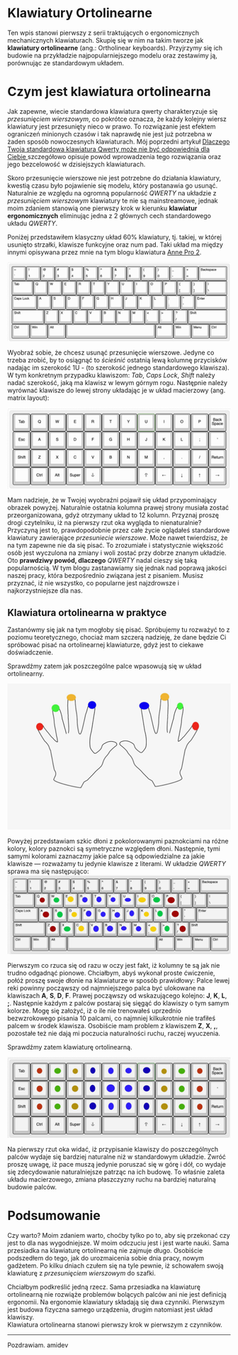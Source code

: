 # Klawiatury Ortolinearne
Ten wpis stanowi pierwszy z serii traktujących o ergonomicznych mechanicznych klawiaturach. Skupię się w nim na takim tworze jak **klawiatury ortolinearne** (ang.: Ortholinear keyboards). Przyjrzymy się ich budowie na przykładzie najpopularniejszego modelu oraz zestawimy ją, porównując ze standardowym układem.
 
# Czym jest klawiatura ortolinearna
Jak zapewne, wiecie standardowa klawiatura qwerty charakteryzuje się _przesunięciem wierszowym_, co pokrótce oznacza, że każdy kolejny wiersz klawiatury jest przesunięty nieco w prawo. To rozwiązanie jest efektem ograniczeń minionych czasów i tak naprawdę nie jest już potrzebna w żaden sposób nowoczesnych klawiaturach. Mój poprzedni artykuł [Dlaczego Twoja standardowa klawiatura Qwerty może nie być odpowiednia dla Ciebie ](https://www.amidev.tech/pl/dlaczego-twoja-standardowa-klawiatura-qwerty-moze-nie-byc-odpowiednia-dla-ciebie/ "Dlaczego Twoja standardowa klawiatura Qwerty może nie być odpowiednia dla Ciebie")szczegółowo opisuje powód wprowadzenia tego rozwiązania oraz jego bezcelowość w dzisiejszych klawiaturach. 

Skoro przesunięcie wierszowe nie jest potrzebne do działania klawiatury, kwestią czasu było pojawienie się modelu, który postanawia go usunąć. Naturalnie ze względu na ogromną popularność _QWERTY_ na układzie z _przesunięciem wierszowym_ klawiatury te nie są mainstreamowe, jednak moim zdaniem stanowią one pierwszy krok w kierunku **klawiatur ergonomicznych** eliminując jedna z 2 głównych cech standardowego układu _QWERTY_. 

Poniżej przedstawiłem klasyczny układ 60% klawiatury, tj. takiej, w której usunięto strzałki, klawisze funkcyjne oraz num pad. Taki układ ma między innymi opisywana przez mnie na tym blogu klawiatura [Anne Pro 2](https://www.amidev.tech/pl/publiczna-miosc-do-prywatnej-anne-pro-2-czyli-jak-rozpoczea-sie-moja-przygoda-z-mechanicznymi-klawiaturami/ "Anne Pro 2").  

![](6_row_staggered_layout_60_percent.png)

Wyobraź sobie, że chcesz usunąć przesunięcie wierszowe. Jedyne co trzeba zrobić, by to osiągnąć to _ścieśnić_ ostatnią lewą kolumnę przycisków nadając im szerokość 1U - (to szerokość jednego standardowego klawisza). W tym konkretnym przypadku klawiszom: _Tab_, _Caps Lock_, _Shift_ należy nadać szerokość, jaką ma klawisz w lewym górnym rogu. Następnie należy wyrównać klawisze do lewej strony układając je w układ macierzowy (ang. matrix layout):

![](6_ortho_layout_planck.png)

Mam nadzieje, że w Twojej wyobraźni pojawił się układ przypominający obrazek powyżej. Naturalnie ostatnia kolumna prawej strony musiała zostać przeorganizowana, gdyż otrzymany układ to 12 kolumn. Przyznaj proszę drogi czytelniku, iż na pierwszy rzut oka wygląda to nienaturalnie? Przyczyną jest to, prawdopodobnie przez całe życie oglądałeś standardowe klawiatury zawierające _przesuniecie wierszowe_. Może nawet twierdzisz, że na tym zapewne nie da się pisać. To zrozumiałe i statystycznie większość osób jest wyczulona na zmiany i woli zostać przy dobrze znanym układzie. Oto **prawdziwy powód, dlaczego** _QWERTY_ nadal cieszy się taką popularnością. W tym blogu zastanawiamy się jednak nad poprawą jakości naszej pracy, która bezpośrednio związana jest z pisaniem. Musisz przyznać, iż nie wszystko, co popularne jest najzdrowsze i najkorzystniejsze dla nas.


## Klawiatura ortolinearna w praktyce
Zastanówmy się jak na tym mogłoby się pisać. Spróbujemy tu rozważyć to z poziomu teoretycznego, chociaż mam szczerą nadzieję, że dane będzie Ci spróbować pisać na ortolinearnej klawiaturze, gdyż jest to ciekawe doświadczenie. 

Sprawdźmy zatem jak poszczególne palce wpasowują się w układ ortolinearny.

![](6_hand_fingers.jpeg)

Powyżej przedstawiam szkic dłoni z pokolorowanymi paznokciami na różne kolory, kolory paznokci są symetryczne względem dłoni. Następnie, tymi samymi kolorami zaznaczmy jakie palce są odpowiedzialne za jakie klawisze — rozważamy tu jedynie klawisze z literami. W układzie _QWERTY_ sprawa ma się następująco:
![](6_qwerty_finger_placement.jpeg)

Pierwszym co rzuca się od razu w oczy jest fakt, iż kolumny te są jak nie trudno odgadnąć pionowe. Chciałbym, abyś wykonał proste ćwiczenie, połóż proszę swoje dłonie na klawiaturze w sposób prawidłowy: Palce lewej reki powinny począwszy od najmniejszego palca być ulokowane na klawiszach **A**, **S**, **D**, **F**. Prawej począwszy od wskazującego kolejno: **J**, **K**, **L**, **;**. 
Następnie każdym z palców postaraj się sięgąć do klawiszy o tym samym kolorze. Mogę się założyć, iż o ile nie trenowałeś uprzednio bezwzrokowego pisania 10 palcami, co najmniej kilkukrotnie nie trafiłeś palcem w środek klawisza. Osobiście mam problem z klawiszem **Z**, **X**, **,**, pozostałe też nie dają mi poczucia naturalności ruchu, raczej wyuczenia. 

Sprawdźmy zatem klawiaturę ortolinearną.

![](6_orto_finger_placement.jpeg)

Na pierwszy rzut oka widać, iż przypisanie klawiszy do poszczególnych palców wydaje się bardziej naturalne niż w standardowym układzie. Zwróć proszę uwagę, iż pace muszą jedynie poruszać się w górę i dół, co wydaje się zdecydowanie naturalniejsze patrząc na ich budowę. To właśnie zaleta układu macierzowego, zmiana płaszczyzny ruchu na bardziej naturalną budowie palców. 


# Podsumowanie
Czy warto? Moim zdaniem warto, choćby tylko po to, aby się przekonać czy jest to dla nas wygodniejsze. W moim odczuciu jest i jest warte nauki. Sama przesiadka na klawiaturę ortolinearną nie zajmuje długo. Osobiście podszedłem do tego, jak do urozmaicenia sobie dnia pracy, nowym gadżetem. Po kilku dniach czułem się na tyle pewnie, iż schowałem swoją klawiaturę z _przesunięciem wierszowym_ do szafki.

Chciałbym podkreślić jedną rzecz. Sama przesiadka na klawiaturę ortolinearną nie rozwiąże problemów bolących palców ani nie jest definicją ergonomii. Na ergonomie klawiatury składają się dwa czynniki. Pierwszym jest budowa fizyczna samego urządzenia, drugim natomiast jest układ klawiszy.  
Klawiatura ortolinearna stanowi pierwszy krok w pierwszym z czynników.




---- 
Pozdrawiam.
amidev

 

